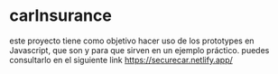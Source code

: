 # carInsurance
este proyecto tiene como objetivo hacer uso de los prototypes en Javascript,
que son y para que sirven en un ejemplo práctico.
puedes consultarlo en el siguiente link
https://securecar.netlify.app/
